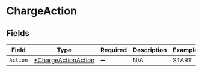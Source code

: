 # ChargeAction


## Fields

| Field                                                            | Type                                                             | Required                                                         | Description                                                      | Example                                                          |
| ---------------------------------------------------------------- | ---------------------------------------------------------------- | ---------------------------------------------------------------- | ---------------------------------------------------------------- | ---------------------------------------------------------------- |
| `Action`                                                         | [*ChargeActionAction](../../models/shared/chargeactionaction.md) | :heavy_minus_sign:                                               | N/A                                                              | START                                                            |